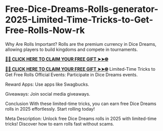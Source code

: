 # Free-Dice-Dreams-Rolls-generator-2025-Limited-Time-Tricks-to-Get-Free-Rolls-Now-rk
Why Are Rolls Important?
Rolls are the premium currency in Dice Dreams, allowing players to build kingdoms and compete in tournaments.

**[🌟✨ CLICK HERE TO CLAIM YOUR FREE GIFT ➤➤🌐](https://progiftzone.com/Dice%20Dreams/)**

**[🌟✨ CLICK HERE TO CLAIM YOUR FREE GIFT ➤➤🌐](https://progiftzone.com/Dice%20Dreams/)**
Limited-Time Tricks to Get Free Rolls
Official Events: Participate in Dice Dreams events.

Reward Apps: Use apps like Swagbucks.

Giveaways: Join social media giveaways.

Conclusion
With these limited-time tricks, you can earn free Dice Dreams rolls in 2025 effortlessly. Start rolling today!

Meta Description:
Unlock free Dice Dreams rolls in 2025 with limited-time tricks! Discover how to earn rolls fast without scams.
